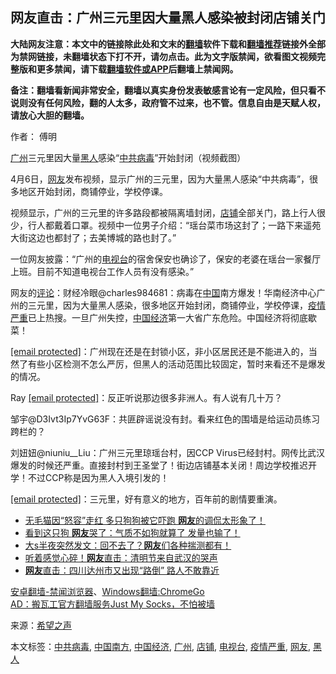  <h2>网友直击：广州三元里因大量黑人感染被封闭店铺关门</h2> <p class="notice"><b>大陆网友注意：本文中的链接除此处和文末的<a href="https://github.com/bannedbook/fanqiang" >翻墙</a>软件下载和<a href="https://github.com/killgcd/justmysocks/blob/master/README.md">翻墙推荐</a>链接外全部为禁网链接，未翻墙状态下打不开，请勿点击。此为文字版禁闻，欲看图文视频完整版和更多禁闻，请下载<a href="https://github.com/bannedbook/fanqiang">翻墙软件或APP</a>后翻墙上禁闻网。</p><p>备注：翻墙看新闻非常安全，翻墙以真实身份发表敏感言论有一定风险，但只看不说则没有任何风险，翻的人太多，政府管不过来，也不管。信息自由是天赋人权，请放心大胆的翻墙。</b></p>  <div class="entry"> <p>作者： 傅明</p> <p id="conimg"><a href="https://www.bannedbook.org/bnews/tag/%e5%b9%bf%e5%b7%9e/" class="st_tag internal_tag" rel="tag" title="标签 广州 下的日志">广州</a>三元里因大量<a href="https://www.bannedbook.org/bnews/tag/%e9%bb%91%e4%ba%ba/" class="st_tag internal_tag" rel="tag" title="标签 黑人 下的日志">黑人</a>感染“<a href="https://www.bannedbook.org/bnews/tag/%e4%b8%ad%e5%85%b1%e7%97%85%e6%af%92/" class="st_tag internal_tag" rel="tag" title="标签 中共病毒 下的日志">中共病毒</a>”开始封闭（视频截图）</p> <p>4月6日，<a href="https://www.bannedbook.org/bnews/tag/%e7%bd%91%e5%8f%8b/" class="st_tag internal_tag" rel="tag" title="标签 网友 下的日志">网友</a>发布视频，显示广州的三元里，因为大量黑人感染“中共病毒”，很多地区开始封闭，商铺停业，学校停课。</p> <p>视频显示，广州的三元里的许多路段都被隔离墙封闭，<a href="https://www.bannedbook.org/bnews/tag/%E5%BA%97%E9%93%BA/" class="st_tag internal_tag" rel="tag" title="标签 店铺 下的日志">店铺</a>全部关门，路上行人很少，行人都戴着口罩。视频中一位男子介绍：“瑶台菜市场这封了；一路下来遥苑大街这边也都封了；去美博城的路也封了。”</p>  <p>一位网友披露：“广州的<a href="https://www.bannedbook.org/bnews/tag/%e7%94%b5%e8%a7%86%e5%8f%b0/" class="st_tag internal_tag" rel="tag" title="标签 电视台 下的日志">电视台</a>的宿舍保安也确诊了，保安的老婆在瑶台一家餐厅上班。目前不知道电视台工作人员有没有感染。”</p> <p>网友的<span class='wp_keywordlink_affiliate'><a href="https://www.bannedbook.org/bnews/comments/" title="新闻评论" target="_blank">评论</a></span>：财经冷眼@charles984681：病毒在<span class='wp_keywordlink_affiliate'><a href="https://www.bannedbook.org/" title="中国" target="_blank">中国</a></span>南方爆发！华南经济中心广州的三元里，因为大量黑人感染，很多地区开始封闭，商铺停业，学校停课，<a href="https://www.bannedbook.org/bnews/tag/%E7%96%AB%E6%83%85%E4%B8%A5%E9%87%8D/" class="st_tag internal_tag" rel="tag" title="标签 疫情严重 下的日志">疫情严重</a>已上热搜。一旦广州失控，<a href="https://www.bannedbook.org/bnews/tag/%e4%b8%ad%e5%9b%bd%e7%bb%8f%e6%b5%8e/" class="st_tag internal_tag" rel="tag" title="标签 中国经济 下的日志">中国经济</a>第一大省广东危险。中国经济将彻底歇菜！</p> <p><a href="https://www.aboluowang.com/cdn-cgi/l/email-protection" data-cfemail="75323d3f35323d3f474444464d434346">[email&#160;protected]</a>：广州现在还是在封锁小区，非小区居民还是不能进入的，当然了有些小区检测不怎么严厉，但黑人的活动范围比较固定，暂时来看还不是爆发的情况。</p> <p>Ray <a href="https://www.aboluowang.com/cdn-cgi/l/email-protection" data-cfemail="4a062b3f0a2c233e2f382b33">[email&#160;protected]</a>：反正听说那边很多非洲人。有人说有几十万？</p>  <p>邹宇@D3Ivt3Ip7YvG63F：共匪辟谣说没有封。看来红色的围墙是给运动员练习跨栏的？</p> <p>刘妞妞@niuniu__Liu：广州三元里琼瑶台村，因CCP Virus已经封村。网传比武汉爆发的时候还严重。直接封村到王圣堂了！街边店铺基本关闭！周边学校推迟开学！不过CCP称是因为黑人入境引发的！</p> <p><a href="https://www.aboluowang.com/cdn-cgi/l/email-protection" data-cfemail="711b10121a14053108180918101f0518101f4343">[email&#160;protected]</a>：三元里，好有意义的地方，百年前的剧情要重演。</p> <ul class='op-related-articles' title='相关阅读'> <li><a href='https://www.bannedbook.org/bnews/funmedia/20200406/1307448.html' target='_blank'>无毛猫因“怒容”走红 多只狗狗被它吓跑 <b>网友</b>的调侃太形象了！</a></li> <li><a href='https://www.bannedbook.org/bnews/funmedia/20200406/1307446.html' target='_blank'>看到这只狗 <b>网友</b>哭了：气质不如狗就算了 发量也输了！</a></li> <li><a href='https://www.bannedbook.org/bnews/yule/20200406/1307425.html' target='_blank'>大s半夜突然发文：回不去了？<b>网友</b>们各种揣测都有！</a></li> <li><a href='https://www.bannedbook.org/bnews/topimagenews/20200406/1307333.html' target='_blank'>听着感觉心碎！<b>网友</b>直击：清明节来自武汉的哭声</a></li> <li><a href='https://www.bannedbook.org/bnews/topimagenews/20200406/1307319.html' target='_blank'><b>网友</b>直击：四川达州市又出现“路倒” 路人不敢靠近</a></li> </ul> <div class="texttj"> <a href="https://github.com/bannedbook/fanqiang/wiki/%E5%AE%89%E5%8D%93%E7%BF%BB%E5%A2%99-%E7%A6%81%E9%97%BB%E6%B5%8F%E8%A7%88%E5%99%A8" target="_blank">安卓翻墙-禁闻浏览器</a>、<a href="https://github.com/bannedbook/fanqiang/wiki/Chrome%E4%B8%80%E9%94%AE%E7%BF%BB%E5%A2%99%E5%8C%85" target="_blank">Windows翻墙:ChromeGo</a><br/> <a href="https://github.com/killgcd/justmysocks/blob/master/README.md" target="_blank">AD：搬瓦工官方翻墙服务Just My Socks，不怕被墙</a> </div><p> 来源：<span class='wp_keywordlink_affiliate'><a href="https://www.soundofhope.org" title="希望之声" target="_blank">希望之声</a></span> </p> <a name='sharetosocial'></a>           </div><!--END ENTRY--> <div class="postfooter"> <div>本文标签：<a href="https://www.bannedbook.org/bnews/tag/%e4%b8%ad%e5%85%b1%e7%97%85%e6%af%92/" rel="tag">中共病毒</a>, <a href="https://www.bannedbook.org/bnews/tag/%E4%B8%AD%E5%9B%BD%E5%8D%97%E6%96%B9/" rel="tag">中国南方</a>, <a href="https://www.bannedbook.org/bnews/tag/%e4%b8%ad%e5%9b%bd%e7%bb%8f%e6%b5%8e/" rel="tag">中国经济</a>, <a href="https://www.bannedbook.org/bnews/tag/%e5%b9%bf%e5%b7%9e/" rel="tag">广州</a>, <a href="https://www.bannedbook.org/bnews/tag/%E5%BA%97%E9%93%BA/" rel="tag">店铺</a>, <a href="https://www.bannedbook.org/bnews/tag/%e7%94%b5%e8%a7%86%e5%8f%b0/" rel="tag">电视台</a>, <a href="https://www.bannedbook.org/bnews/tag/%E7%96%AB%E6%83%85%E4%B8%A5%E9%87%8D/" rel="tag">疫情严重</a>, <a href="https://www.bannedbook.org/bnews/tag/%e7%bd%91%e5%8f%8b/" rel="tag">网友</a>, <a href="https://www.bannedbook.org/bnews/tag/%e9%bb%91%e4%ba%ba/" rel="tag">黑人</a></div>  </div><!--END POSTFOOTER--> 